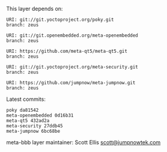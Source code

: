 This layer depends on:

    URI: git://git.yoctoproject.org/poky.git
    branch: zeus

    URI: git://git.openembedded.org/meta-openembedded
    branch: zeus

    URI: https://github.com/meta-qt5/meta-qt5.git
    branch: zeus 

    URI: git://git.yoctoproject.org/meta-security.git
    branch: zeus 

    URI: https://github.com/jumpnow/meta-jumpnow.git
    branch: zeus


Latest commits:

    poky da81542
    meta-openembedded 0d16b31
    meta-qt5 432ad2a
    meta-security 27ddb45
    meta-jumpnow 6bc68be


meta-bbb layer maintainer: Scott Ellis <scott@jumpnowtek.com>
